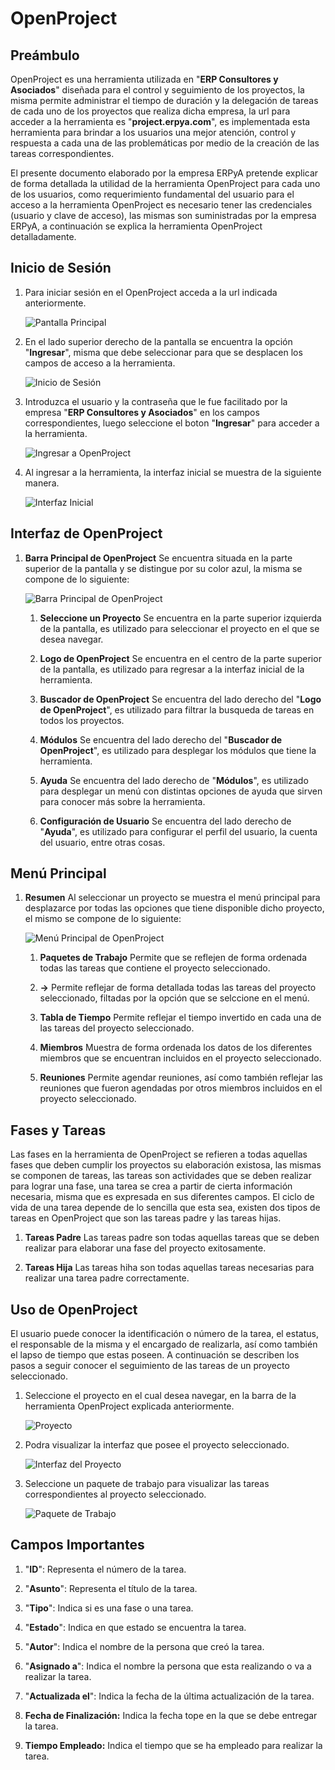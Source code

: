 # **OpenProject** 

## **Preámbulo**

OpenProject es una herramienta utilizada en "**ERP Consultores y Asociados**" diseñada para el control y seguimiento de los proyectos, la misma permite administrar el tiempo de duración y la delegación de tareas de cada uno de los proyectos que realiza dicha empresa, la url para acceder a la herramienta es "**project.erpya.com**", es implementada esta herramienta para brindar a los usuarios una mejor atención, control y respuesta a cada una de las problemáticas por medio de la creación de las tareas correspondientes.

El presente documento elaborado por la empresa ERPyA pretende explicar de forma detallada la utilidad de la herramienta OpenProject para cada uno de los usuarios, como requerimiento fundamental del usuario para el acceso a la herramienta OpenProject es necesario tener las credenciales (usuario y clave de acceso), las mismas son suministradas por la empresa ERPyA, a continuación se explica la herramienta OpenProject detalladamente.

## **Inicio de Sesión**

1. Para iniciar sesión en el OpenProject acceda a la url indicada anteriormente.

    ![Pantalla Principal](../resources/principal.png "Pantalla Principal")

1. En el lado superior derecho de la pantalla se encuentra la opción "**Ingresar**", misma que debe seleccionar para que se desplacen los campos de acceso a la herramienta.

    ![Inicio de Sesión](../resources/inicio.png "Inicio de Sesión")

1. Introduzca el usuario y la contraseña que le fue facilitado por la empresa "**ERP Consultores y Asociados**" en los campos correspondientes, luego seleccione el boton "**Ingresar**" para acceder a la herramienta.

    ![Ingresar a OpenProject](../resources/ingresar.png "Ingresar a OpenProject")

1. Al ingresar a la herramienta, la interfaz inicial se muestra de la siguiente manera.

    ![Interfaz Inicial](../resources/inicial.png "Interfaz Inicial")

## **Interfaz de OpenProject**

1. **Barra Principal de OpenProject** Se encuentra situada en la parte superior de la pantalla y se distingue por su color azul, la misma se compone de lo siguiente:

    ![Barra Principal de OpenProject](../resources/barra.png "Barra Principal de OpenProject")

    1. **Seleccione un Proyecto** Se encuentra en la parte superior izquierda de la pantalla, es utilizado para seleccionar el proyecto en el que se desea navegar. 

    1. **Logo de OpenProject** Se encuentra en el centro de la parte superior de la pantalla, es utilizado para regresar a la interfaz inicial de la herramienta.

    1. **Buscador de OpenProject** Se encuentra del lado derecho del "**Logo de OpenProject**", es utilizado para filtrar la busqueda de tareas en todos los proyectos.

    1. **Módulos** Se encuentra del lado derecho del "**Buscador de OpenProject**", es utilizado para desplegar los módulos que tiene la herramienta.

    1. **Ayuda** Se encuentra del lado derecho de "**Módulos**", es utilizado para desplegar un menú con distintas opciones de ayuda que sirven para conocer más sobre la herramienta.

    1. **Configuración de Usuario** Se encuentra del lado derecho de "**Ayuda**", es utilizado para configurar el perfil del usuario, la cuenta del usuario, entre otras cosas.

## **Menú Principal** 

1. **Resumen** Al seleccionar un proyecto se muestra el menú principal para desplazarce por todas las opciones que tiene disponible dicho proyecto, el mismo se compone de lo siguiente: 

    ![Menú Principal de OpenProject](../resources/proyecto.png "Menú Principal de OpenProject")

    1. **Paquetes de Trabajo** Permite que se reflejen de forma ordenada todas las tareas que contiene el proyecto seleccionado.

    1. **->** Permite reflejar de forma detallada todas las tareas del proyecto seleccionado, filtadas por la opción que se selccione en el menú.

    1. **Tabla de Tiempo** Permite reflejar el tiempo invertido en cada una de las tareas del proyecto seleccionado.

    1. **Miembros** Muestra de forma ordenada los datos de los diferentes miembros que se encuentran incluidos en el proyecto seleccionado.

    1. **Reuniones** Permite agendar reuniones, así como también reflejar las reuniones que fueron agendadas por otros miembros incluidos en el proyecto seleccionado.

## **Fases y Tareas**

Las fases en la herramienta de OpenProject se refieren a todas aquellas fases que deben cumplir los proyectos su elaboración existosa, las mismas se componen de tareas, las tareas son actividades que se deben realizar para lograr una fase, una tarea se crea a partir de cierta información necesaria, misma que es expresada en sus diferentes campos. El ciclo de vida de una tarea depende de lo sencilla que esta sea, existen dos tipos de tareas en OpenProject que son las tareas padre y las tareas hijas. 

1. **Tareas Padre** Las tareas padre son todas aquellas tareas que se deben realizar para elaborar una fase del proyecto exitosamente.

1. **Tareas Hija** Las tareas hiha son todas aquellas tareas necesarias para realizar una tarea padre correctamente.

## **Uso de OpenProject**

El usuario puede conocer la identificación o número de la tarea, el estatus, el responsable de la misma y el encargado de realizarla, así como también el lapso de tiempo que estas poseen. A continuación se describen los pasos a seguir conocer el seguimiento de las tareas de un proyecto seleccionado.

1. Seleccione el proyecto en el cual desea navegar, en la barra de la herramienta OpenProject explicada anteriormente.

    ![Proyecto](../resources/selecproyecto.png "Proyecto")

1. Podra visualizar la interfaz que posee el proyecto seleccionado.

    ![Interfaz del Proyecto](../resources/interfaz.png "Interfaz del Proyecto")

1. Seleccione un paquete de trabajo para visualizar las tareas correspondientes al proyecto seleccionado.

    ![Paquete de Trabajo](../resources/paquete.png "Paquete de Trabajo")

## **Campos Importantes**

1. "**ID**": Representa el número de la tarea.

1. "**Asunto**": Representa el título de la tarea.

1. "**Tipo**": Indica si es una fase o una tarea.

1. "**Estado**": Indica en que estado se encuentra la tarea.

1. "**Autor**": Indica el nombre de la persona que creó la tarea.

1. "**Asignado a**": Indica el nombre la persona que esta realizando o va a realizar la tarea.

1. "**Actualizada el**": Indica la fecha de la última actualización de la tarea.

1. **Fecha de Finalización:** Indica la fecha tope en la que se debe entregar la tarea.

1. **Tiempo Empleado:** Indica el tiempo que se ha empleado para realizar la tarea.
